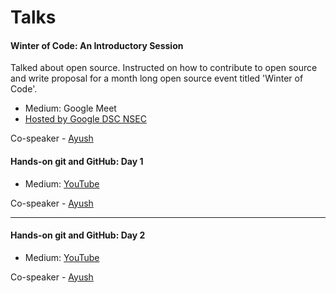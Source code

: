 # Talks

#### Winter of Code: An Introductory Session

Talked about open source. Instructed on how to contribute to open source and write proposal for a month long open source event titled 'Winter of Code'.

* Medium: Google Meet
* [Hosted by Google DSC NSEC](https://www.linkedin.com/feed/update/urn:li:activity:7155642428425728000)

Co-speaker - [Ayush](https://github.com/ayush-AI)

#### Hands-on git and GitHub: Day 1

* Medium: [YouTube](https://youtu.be/DKVwpo2boz4)

Co-speaker - [Ayush](https://github.com/ayush-AI)

---

#### Hands-on git and GitHub: Day 2

* Medium: [YouTube](https://youtu.be/bTaImoduy0A)

Co-speaker - [Ayush](https://github.com/ayush-AI)